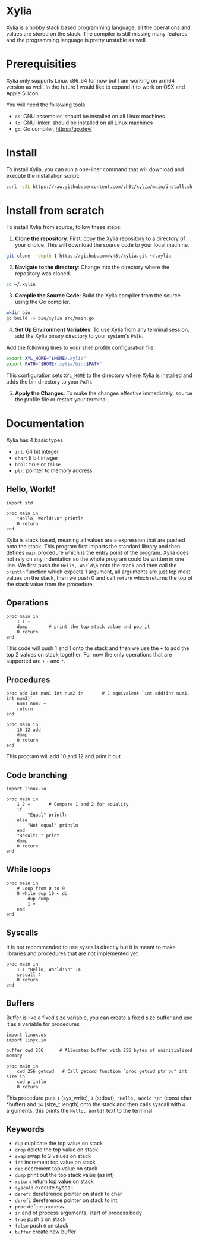 # Xylia

Xylia is a hobby stack based programming language, all the operations and values are stored on the stack.
The compiler is still missing many features and the programming language is pretty unstable as well.


# Prerequisities

Xylia only supports Linux x86_64 for now but I am working on arm64 version as well.
In the future I would like to expand it to work on OSX and Apple Silicon.

You will need the following tools
- `as`: GNU assembler, should be installed on all Linux machines
- `ld`: GNU linker, should be installed on all Linux machines
- `go`: Go compiler, https://go.dev/


# Install

To install Xylia, you can run a one-liner command that will download and execute the installation script:

```sh
curl -sSL https://raw.githubusercontent.com/vh8t/xylia/main/install.sh | sh
```

# Install from scratch

To install Xylia from source, follow these steps:

1. **Clone the repository**: First, copy the Xylia repository to a directory of your choice. This will download the source code to your local machine.

```sh
git clone --depth 1 https://github.com/vh8t/xylia.git ~/.xylia
```

2. **Navigate to the directory**: Change into the directory where the repository was cloned.

```sh
cd ~/.xylia
```

3. **Compile the Source Code**: Build the Xylia compiler from the source using the Go compiler.

```sh
mkdir bin
go build -o bin/xylia src/main.go
```

4. **Set Up Environment Variables**: To use Xylia from any terminal session, add the Xylia binary directory to your system's `PATH`.

Add the following lines to your shell profile configuration file:

```sh
export XYL_HOME="$HOME/.xylia"
export PATH="$HOME/.xylia/bin:$PATH"
```

This configuration sets `XYL_HOME` to the directory where Xylia is installed and adds the bin directory to your `PATH`.

5. **Apply the Changes**: To make the changes effective immediately, source the profile file or restart your terminal.

# Documentation

Xylia has 4 basic types
- `int`: 64 bit integer
- `char`: 8 bit integer
- `bool`: `true` or `false`
- `ptr`: pointer to memory address

## Hello, World!

```xyl
import std

proc main in
    "Hello, World!\n" println
    0 return
end
```

Xylia is stack based, meaning all values are a expression that are pushed onto the stack.
This program first imports the standard library and then defines `main` procedure which is the entry point of the program.
Xylia does not rely on any indentation so the whole program could be written in one line.
We first push the `Hello, World\n` onto the stack and then call the `println` function which expects 1 argument, all arguments are just top most values on the stack, then we push 0 and call `return` which returns the top of the stack value from the procedure.

## Operations

```xyl
proc main in
    1 1 +
    dump        # print the top stack value and pop it
    0 return
end
```

This code will push 1 and 1 onto the stack and then we use the `+` to add the top 2 values on stack together. For now the only operations that are supported are `+` `-` and `*`.

## Procedures

```xyl
proc add int num1 int num2 in       # C equivalent `int add(int num1, int num2)`
    num1 num2 +
    return
end

proc main in
    10 12 add
    dump
    0 return
end
```

This program will add 10 and 12 and print it out

## Code branching

```xyl
import linux.io

proc main in
    1 2 =       # Compare 1 and 2 for equality
    if
        "Equal" println
    else
        "Not equal" println
    end
    "Result: " print
    dump
    0 return
end
```

## While loops

```xyl
proc main in
    # Loop from 0 to 9
    0 while dup 10 < do
        dup dump
        1 +
    end
end
```

## Syscalls

It is not recommended to use syscalls directly but it is meant to make libraries and procedures that are not implemented yet

```xyl
proc main in
    1 1 "Hello, World!\n" 14
    syscall 4
    0 return
end
```

## Buffers

Buffer is like a fixed size variable, you can create a fixed size buffer and use it as a variable for procedures

```xyl
import linux.os
import linyx.io

buffer cwd 256      # Allocates buffer with 256 bytes of uninitialized memory

proc main in
    cwd 256 getcwd   # Call getcwd function `proc getcwd ptr buf int size in`
    cwd println
    0 return
```

This procedure puts `1` (sys_write), `1` (stdout), `"Hello, World!\n"` (const char *buffer) and `14` (size_t length) onto the stack and then calls syscall with `4` arguments, this prints the `Hello, World!` text to the terminal

## Keywords

- `dup` duplicate the top value on stack
- `drop` delete the top value on stack
- `swap` swap to 2 values on stack
- `inc` increment top value on stack
- `dec` decrement top value on stack
- `dump` print out the top stack value (as int)
- `return` return top value on stack
- `syscall` execute syscall
- `derefc` dereference pointer on stack to char
- `derefi` dereference pointer on stack to int
- `proc` define process
- `in` end of process arguments, start of process body
- `true` push `1` on stack
- `false` push `0` on stack
- `buffer` create new buffer
